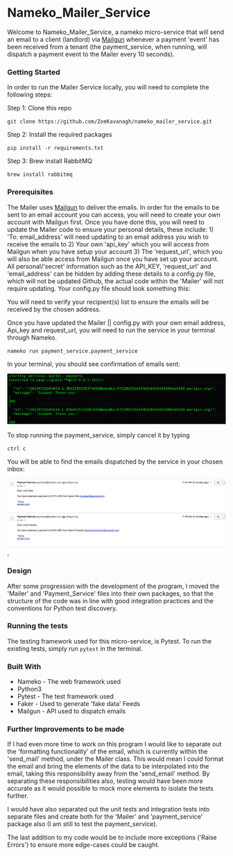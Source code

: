 # Nameko_Mailer_Service

Welcome to Nameko_Mailer_Service, a nameko micro-service that will send an email to a client (landlord) via [Mailgun](https://mailgun.com) whenever a payment 'event' has been received from a tenant (the payment_service, when running, will dispatch a payment event to the Mailer every 10 seconds).

### Getting Started
In order to run the Mailer Service locally, you will need to complete the following steps:

Step 1: Clone this repo

```
git clone https://github.com/ZoeKavanagh/nameko_mailer_service.git
```
Step 2: Install the required packages

```
pip install -r requirements.txt
```
Step 3: Brew install RabbitMQ

```
brew install rabbitmq
```

### Prerequisites

The Mailer uses [Mailgun](https://mailgun.com) to deliver the emails.  In order for the emails to be sent to an email account you can access, you will need to create your own account with Mailgun first.  Once you have done this, you will need to update the Mailer code to ensure your personal details, these include: 1) 'To: email_address' will need updating to an email address you wish to receive the emails to 2) Your own 'api_key' which you will access from Mailgun when you have setup your account 3) The 'request_url', which you will also be able access from Mailgun once you have set up your account.  All personal/'secret' information such as the API_KEY, 'request_url' and 'email_address' can be hidden by adding these details to a config.py file, which will not be updated Github, the actual code within the 'Mailer' will not require updating.  Your config.py file should look something this:


You will need to verify your recipient(s) list to ensure the emails will be received by the chosen address. 

Once you have updated the Mailer || config.py with your own email address, Api_key and request_url, you will need to run the service in your terminal through Nameko.

```
nameko run payment_service.payment_service
```
In your terminal, you should see confirmation of emails sent:

![alt text](/images/terminal_demo.png)

To stop running the payment_service, simply cancel it by typing
```
ctrl c
```

You will be able to find the emails dispatched by the service in your chosen inbox:

![alt text](/images/email_demo.png), 

### Design
After some progression with the development of the program, I moved the 'Mailer' and 'Payment_Service' files into their own packages, so that the structure of the code was in line with good integration practices and the conventions for Python test discovery.

### Running the tests
The testing framework used for this micro-service, is Pytest. To run the existing tests, simply run ``` pytest ``` in the terminal.

### Built With
 - Nameko - The web framework used
 - Python3
 - Pytest - The test framework used
 - Faker - Used to generate 'fake data' Feeds
 - Mailgun - API used to dispatch emails

### Further Improvements to be made
If I had even more time to work on this program I would like to separate out the 'formatting functionality' of the email, which is currently within the 'send_mail' method, under the Mailer class.  This would mean I could format the email and bring the elements of the data to be interpolated into the email, taking this responsibility away from the 'send_email' method. By separating these responsibilities also, testing would have been more accurate as it would possible to mock more elements to isolate the tests further.

I would have also separated out the unit tests and integration tests into separate files and create both for the 'Mailer' and  'payment_service' package also (I am still to test the payment_service).

The last addition to my code would be to include more exceptions ('Raise Errors') to ensure more edge-cases could be caught.
